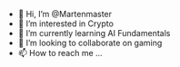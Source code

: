 - 👋 Hi, I’m @Martenmaster
- 👀 I’m interested in Crypto
- 🌱 I’m currently learning AI Fundamentals
- 💞️ I’m looking to collaborate on gaming
- 📫 How to reach me ...

<!---
Martenmaster/Martenmaster is a ✨ special ✨ repository because its `README.md` (this file) appears on your GitHub profile.
You can click the Preview link to take a look at your changes.
--->
